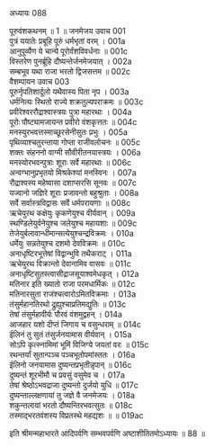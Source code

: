 अध्यायः 088

पूरुवंशकथनम् ॥ 1 ॥
जनमेजय उवाच 	001  
पुत्रं ययातेः प्रबूहि पूरुं धर्मभृतां वरम् ।	001a  
आनुपूर्व्येण ये चान्ये पूरोर्वंशविवर्धनाः ॥	001c  
विस्तरेण पुनर्ब्रूहि दौष्यन्तेर्जनमेजयात् ।	002a  
सम्बभूव यथा राजा भरतो द्विजसत्तम ॥	002c  
वैशम्पायन उवाच 	003  
पूरुर्नृपतिशार्दूलो यथैवास्य पिता नृप ।	003a  
धर्मनित्यः स्थितो राज्ये शक्रतुल्यपराक्रमः ॥	003c  
प्रवीरेश्वररौद्राश्वास्त्रयः पुत्रा महारथाः ।	004a  
पूरोः पौष्ट्यामजायन्त प्रवीरो वंशकृत्ततः ॥	004c  
मनस्युरभवत्तस्माच्छूरसेनीसुतः प्रभुः ।	005a  
पृथिव्याश्चतुरन्ताया गोप्ता राजीवलोचनः ॥	005c  
शक्तः संहननो वाग्मी सौवीरीतनयास्त्रयः ।	006a  
मनस्योरभवन्पुत्राः शूराः सर्वे महारथाः ॥	006c  
अन्वग्भानुप्रभृतयो मिश्रकेश्यां मनस्विनः ।	007a  
रौद्राश्वस्य महेष्वासा दशाप्सरसि सूनवः ॥	007c  
यज्वानो जज्ञिरे शूराः प्रजावन्तो बहुश्रुताः ।	008a  
सर्वे सर्वास्त्रविद्वासः सर्वे धर्मपरायणाः ॥	008c  
ऋचेयुरथ कक्षेयुः कृकणेयुश्च वीर्यवान् ।	009a  
स्थण्डिलेयुर्वनेयुश्च जलेयुश्च महायशाः ॥	009c  
तेजेयुर्बलावान्धीमान्सत्येयुश्चन्द्रविक्रमः ।	010a  
धर्मेयुः सन्नतेयुश्च दशमो देवविक्रमः ॥	010c  
अनाधृष्टिरभूत्तेषां विद्वान्भुवि तथैकराट् ।	011a  
ऋचेयुरथ विक्रान्तो देवानामिव वासवः ॥	011c  
अनाधृष्टिसुतस्त्वासीद्राजसूयाश्वमेधकृत् ।	012a  
मतिनार इति ख्यातो राजा परमधार्मिकः ॥	012c  
मतिनारसुता राजंश्चत्वारोऽमितविक्रमाः ।	013a  
तंसुर्महानतिरथो द्रुह्युश्चाप्रतिमद्युतिः ॥	013c  
तेषां तंसुर्महावीर्यः पौरवं वंशमुद्वहन् ।	014a  
आजहार यशो दीप्तं जिगाय च वसुन्धराम् ॥	014c  
ईलिनं तु सुतं तंसुर्जनयामास वीर्यवान् ।	015a  
सोऽपि कृत्स्नामिमां भूमिं विजिग्ये जयतां वरः ॥	015c  
रथन्तर्यां सुतान्पञ्च पञ्चभूतोपमांस्ततः ।	016a  
ईलिनो जनयामास दुष्यन्तप्रभृतीन्नृपान् ॥	016c  
दुष्यन्तं शूरभीमौ च प्रवसुं वसुमेव च ।	017a  
तेषां श्रेष्ठोऽभवद्राजा दुष्यन्तो दुर्जयो युधि ॥	017c  
दुष्यन्ताल्लक्षणायां तु जज्ञे वै जनमेजयः ।	018a  
शकुन्तलायां भरतो दौष्यन्तिरभवत्सुतः ॥	018c  
तस्माद्भरतवंशस्य विप्रतस्थे महद्यशः ॥ ॥	019ac  

इति श्रीमन्महाभारते आदिपर्वणि सम्भवपर्वणि अष्टाशीतितमोऽध्यायः ॥ 88 ॥
